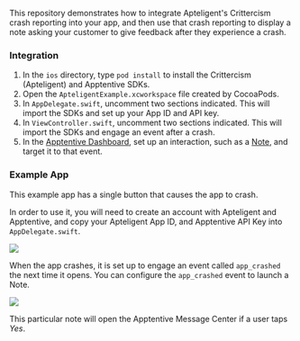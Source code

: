 This repository demonstrates how to integrate Apteligent's Crittercism crash reporting into your app, and then use that crash reporting to display a note asking your customer to give feedback after they experience a crash.

### Integration

1. In the `ios` directory, type `pod install` to install the Crittercism (Apteligent) and Apptentive SDKs. 
2. Open the `ApteligentExample.xcworkspace` file created by CocoaPods. 
3. In `AppDelegate.swift`, uncomment two sections indicated. This will import the SDKs and set up your App ID and API key.
4. In `ViewController.swift`, uncomment two sections indicated.  This will import the SDKs and engage an event after a crash.
5. In the [Apptentive Dashboard](https://be.apptentive.com/apps/current/interactions), set up an interaction, such as a [Note](https://be.apptentive.com/apps/current/notes), and target it to that event.

### Example App

This example app has a single button that causes the app to crash.

In order to use it, you will need to create an account with Apteligent and Apptentive, and copy your Apteligent App ID, and Apptentive API Key into `AppDelegate.swift`.

![](https://raw.githubusercontent.com/apptentive/apptentive-crittercism-example/master/ios/images/Crash%20The%20App.png?token=AA7s5mbrD4tlTg1IsQ0zh1n2PRCEvMNEks5XPljUwA%3D%3D)

When the app crashes, it is set up to engage an event called `app_crashed` the next time it opens. You can configure the `app_crashed` event to launch a Note.

![](https://raw.githubusercontent.com/apptentive/apptentive-crittercism-example/master/ios/images/Note.png?token=AA7s5idvKSezuK407YKLk1NbL7d1C3Afks5XPljtwA%3D%3D)

This particular note will open the Apptentive Message Center if a user taps *Yes*. 
